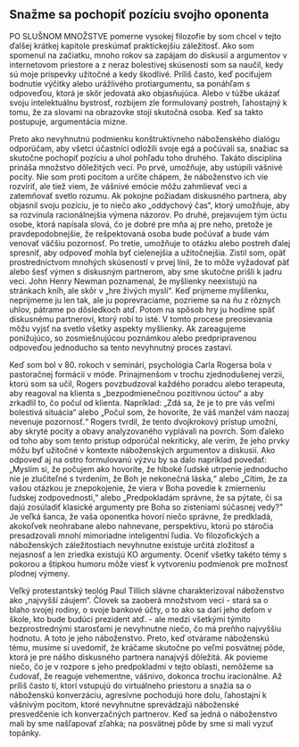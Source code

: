 ## Snažme sa pochopiť pozíciu svojho oponenta

PO SLUŠNOM MNOŽSTVE pomerne vysokej filozofie by som chcel v tejto
ďalšej krátkej kapitole preskúmať praktickejšiu záležitosť. Ako som
spomenul na začiatku, mnoho rokov sa zapájam do diskusií a argumentov v
internetovom priestore a z neraz bolestivej skúsenosti som sa naučil,
kedy sú moje príspevky užitočné a kedy škodlivé. Príliš často, keď
pociťujem bodnutie výčitky alebo urážlivého protiargumentu, sa ponáhľam
s odpoveďou, ktorá je skôr jedovatá ako objasňujúca. Alebo v túžbe
ukázať svoju intelektuálnu bystrosť, rozbijem zle formulovaný postreh,
ľahostajný k tomu, že za slovami na obrazovke stojí skutočná osoba. Keď
sa takto postupuje, argumentácia mizne.

Preto ako nevyhnutnú podmienku konštruktívneho náboženského dialógu
odporúčam, aby všetci účastníci odložili svoje egá a počúvali sa,
snažiac sa skutočne pochopiť pozíciu a uhol pohľadu toho druhého. Takáto
disciplína prináša množstvo dôležitých vecí. Po prvé, umožňuje, aby
ustúpili vášnivé pocity. Nie som proti pocitom a určite chápem, že
náboženstvo ich vie rozvíriť, ale tiež viem, že vášnivé emócie môžu
zahmlievať veci a zatemňovať svetlo rozumu. Ak pokojne požiadam
diskusného partnera, aby objasnil svoju pozíciu, je to niečo ako
„oddychový čas“, ktorý umožňuje, aby sa rozvinula racionálnejšia výmena
názorov. Po druhé, prejavujem tým úctu osobe, ktorá napísala slová, čo
je dobré pre mňa aj pre neho, pretože je pravdepodobnejšie, že
rešpektovaná osoba bude počúvať a bude vám venovať väčšiu pozornosť. Po
tretie, umožňuje to otázku alebo postreh ďalej spresniť, aby odpoveď
mohla byť cielenejšia a užitočnejšia. Zistil som, opäť prostredníctvom
mnohých skúseností v prvej línii, že to môže vyžadovať päť alebo šesť
výmen s diskusným partnerom, aby sme skutočne prišli k jadru veci. John
Henry Newman poznamenal, že myšlienky neexistujú na stránkach kníh, ale
skôr v „hre živých myslí“. Keď prijmeme myšlienku, neprijmeme ju len
tak, ale ju poprevraciame, pozrieme sa na ňu z rôznych uhlov, pátrame po
dôsledkoch atď. Potom na spôsob hry ju hodíme späť diskusnému
partnerovi, ktorý robí to isté. V tomto procese preosievania môžu vyjsť
na svetlo všetky aspekty myšlienky. Ak zareagujeme ponižujúco, so
zosmiešnujúcou poznámkou alebo predpripravenou odpoveďou jednoducho sa
tento nevyhnutný proces zastaví.

Keď som bol v 80. rokoch v seminári, psychológia Carla Rogersa bola v
pastoračnej formácii v móde. Prinajmenšom v trochu zjednodušenej verzii,
ktorú som sa učil, Rogers povzbudzoval každého poradcu alebo terapeuta,
aby reagoval na klienta s „bezpodmienečnou pozitívnou úctou“ a aby
zrkadlil to, čo počul od klienta. Napríklad: „Zdá sa, že je to pre vás
veľmi bolestivá situácia“ alebo „Počul som, že hovoríte, že váš manžel
vám naozaj nevenuje pozornosť.“ Rogers tvrdil, že tento dvojkrokový
prístup umožní, aby skryté pocity a obavy analyzovaného vyplávali na
povrch. Som ďaleko od toho aby som tento prístup odporúčal nekriticky,
ale verím, že jeho prvky môžu byť užitočné v kontexte náboženských
argumentov a diskusií. Ako odpoveď aj na ostro formulovanú výzvu by sa
dalo napríklad povedať: „Myslím si, že počujem ako hovoríte, že hlboké
ľudské utrpenie jednoducho nie je zlučiteľné s tvrdením, že Boh je
nekonečná láska,“ alebo „Cítim, že za vašou otázkou je znepokojenie, že
viera v Boha povedie k zmierneniu ľudskej zodpovednosti,“ alebo
„Predpokladám správne, že sa pýtate, či sa dajú zosúladiť klasické
argumenty pre Boha so zisteniami súčasnej vedy?" Je veľká šanca, že vaša
oponentka hovorí niečo správne, že predkladá, akokoľvek neohrabane alebo
nahnevane, perspektívu, ktorú po stáročia presadzovali mnohí mimoriadne
inteligentní ľudia. Vo filozofických a náboženských záležitostiach
nevyhnutne existuje určitá zložitosť a nejasnosť a len zriedka existujú
KO argumenty. Oceniť všetky takéto témy s pokorou a štipkou humoru môže
viesť k vytvoreniu podmienok pre možnosť plodnej výmeny.

Veľký protestantský teológ Paul Tillich slávne charakterizoval
náboženstvo ako „najvyšší záujem“. Človek sa zaoberá množstvom vecí -
stará sa o blaho svojej rodiny, o svoje bankové účty, o to ako sa darí
jeho deťom v škole, kto bude budúci prezident atď. - ale medzi všetkými
týmito bezprostrednými starosťami je nevyhnutne niečo, čo má preňho
najvyššiu hodnotu. A toto je jeho náboženstvo. Preto, keď otvárame
náboženskú tému, musíme si uvedomiť, že kráčame skutočne po veľmi
posvätnej pôde, ktorá je pre nášho diskusného partnera nanajvýš
dôležitá. Ak povieme niečo, čo je v rozpore s jeho predpokladmi v tejto
oblasti, nemôžeme sa čudovať, že reaguje vehementne, vášnivo, dokonca
trochu iracionálne. Až príliš často tí, ktorí vstupujú do virtuálneho
priestoru a snažia sa o náboženskú konverzáciu, agresívne pochodujú hore
dolu, ľahostajní k vášnivým pocitom, ktoré nevyhnutne sprevádzajú
náboženské presvedčenie ich konverzačných partnerov. Keď sa jedná o
náboženstvo mali by sme našľapovať zľahka; na posvätnej pôde by sme si
mali vyzuť topánky.
